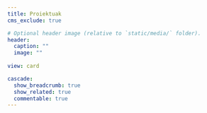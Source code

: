 ```yaml
---
title: Proiektuak
cms_exclude: true

# Optional header image (relative to `static/media/` folder).
header:
  caption: ""
  image: ""
  
view: card

cascade:
  show_breadcrumb: true
  show_related: true
  commentable: true
---
```

